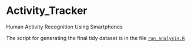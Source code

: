 # Activity_Tracker

Human Activity Recognition Using Smartphones


The script for generating the final tidy dataset is in the file [`run_analysis.R`](https://github.com/SarthakGiri32/Activity_Tracker/blob/master/run_analysis.R)
